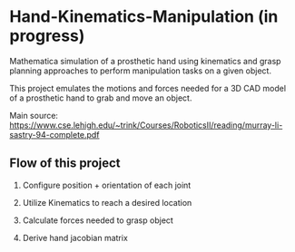 # Hand-Kinematics-Manipulation (in progress)
Mathematica simulation of a prosthetic hand using kinematics and grasp planning approaches to perform manipulation tasks on a given object.

This project emulates the motions and forces needed for a 3D CAD model of a prosthetic hand to grab and move an object.

Main source: https://www.cse.lehigh.edu/~trink/Courses/RoboticsII/reading/murray-li-sastry-94-complete.pdf

## Flow of this project

1. Configure position + orientation of each joint

2. Utilize Kinematics to reach a desired location

3. Calculate forces needed to grasp object

4. Derive hand jacobian matrix
